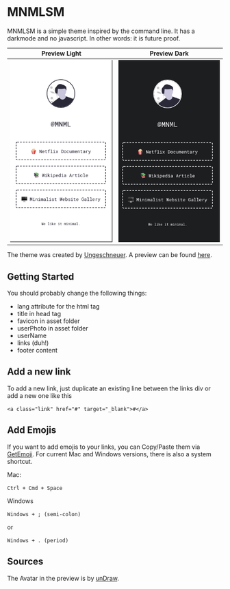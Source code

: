 # MNMLSM

MNMLSM is a simple theme inspired by the command line. It has a darkmode and no javascript. In other words: it is future proof.

Preview Light             |  Preview Dark
:-------------------------:|:-------------------------:
![Preview Light](preview-light.png) |   ![Preview Dark](preview-dark.png)

The theme was created by [Ungeschneuer](https://github.com/ungeschneuer). A preview can be found [here](https://michaelbarney.github.io/LinkFree/Templates/mnmlsm/).

## Getting Started

You should probably change the following things:
- lang attribute for the html tag
- title in head tag
- favicon in asset folder
- userPhoto in asset folder
- userName
- links (duh!)
- footer content

## Add a new link

To add a new link, just duplicate an existing line between the links div or add a new one like this

```
<a class="link" href="#" target="_blank">#</a>
```


## Add Emojis

If you want to add emojis to your links, you can Copy/Paste them via [GetEmoji](https://getemoji.com/). For current Mac and Windows versions, there is also a system shortcut.

Mac:
```
Ctrl + Cmd + Space
```

Windows 
```
Windows + ; (semi-colon) 
``` 
or
```
Windows + . (period)
```


## Sources

The Avatar in the preview is by [unDraw](https://undraw.co/).